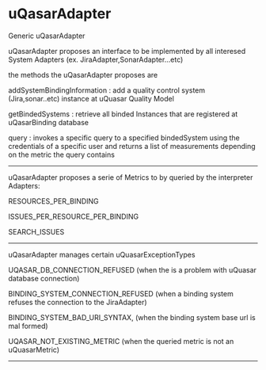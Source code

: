 uQasarAdapter
=============

Generic uQasarAdapter


uQasarAdapter proposes an interface to be implemented by all interesed System Adapters (ex. JiraAdapter,SonarAdapter...etc)

the methods the uQasarAdapter proposes are

addSystemBindingInformation : add a quality control system (Jira,sonar..etc) instance at uQuasar Quality Model

getBindedSystems : retrieve all binded Instances that are registered at uQasarBinding database

query : invokes a specific query to a specified bindedSystem using the credentials of a specific user and 
returns a list of measurements depending on the metric the query contains


----------------------------------------------------------------------

uQasarAdapter proposes a serie of Metrics to by queried by the interpreter Adapters:

RESOURCES_PER_BINDING 

ISSUES_PER_RESOURCE_PER_BINDING 

SEARCH_ISSUES 

---------------------------------------------------------------------

uQasarAdapter manages certain uQuasarExceptionTypes

UQASAR_DB_CONNECTION_REFUSED (when the is a problem with uQuasar database connection)

BINDING_SYSTEM_CONNECTION_REFUSED (when a binding system refuses the connection to the JiraAdapter)

BINDING_SYSTEM_BAD_URI_SYNTAX, (when the binding system base url is mal formed)

UQASAR_NOT_EXISTING_METRIC (when the queried metric is not an uQuasarMetric)

--------------------------------------------------------------------
